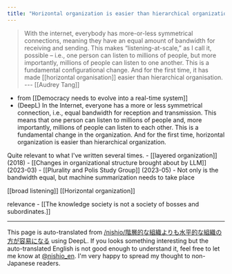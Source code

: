 ```yaml
---
title: "Horizontal organization is easier than hierarchical organization"
---
```


> With the internet, everybody has more-or-less symmetrical connections, meaning they have an equal amount of bandwidth for receiving and sending. This makes “listening-at-scale,” as I call it, possible – i.e., one person can listen to millions of people, but more importantly, millions of people can listen to one another. This is a fundamental configurational change. And for the first time, it has made [[horizontal organisation]] easier than hierarchical organisation.   --- [[Audrey Tang]]
- from [[Democracy needs to evolve into a real-time system]]
- (DeepL) In the Internet, everyone has a more or less symmetrical connection, i.e., equal bandwidth for reception and transmission. This means that one person can listen to millions of people and, more importantly, millions of people can listen to each other. This is a fundamental change in the organization. And for the first time, horizontal organization is easier than hierarchical organization.


Quite relevant to what I've written several times.
    - [[layered organization]] (2018)
    - [[Changes in organizational structure brought about by LLM]] (2023-03)
    - [[Plurality and Polis Study Group]] (2023-05)
    - Not only is the bandwidth equal, but machine summarization needs to take place

[[broad listening]]
[[Horizontal organization]]

relevance
    - [[The knowledge society is not a society of bosses and subordinates.]]

---
This page is auto-translated from [/nishio/階層的な組織よりも水平的な組織の方が容易になる](https://scrapbox.io/nishio/階層的な組織よりも水平的な組織の方が容易になる) using DeepL. If you looks something interesting but the auto-translated English is not good enough to understand it, feel free to let me know at [@nishio_en](https://twitter.com/nishio_en). I'm very happy to spread my thought to non-Japanese readers.
